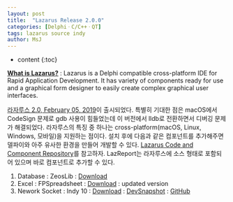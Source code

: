 ```yaml
---
layout: post
title:  "Lazarus Release 2.0.0"
categories: [DelphiㆍC/C++ㆍQT]
tags: lazarus source indy
author: MsJ
---
```


* content
{:toc}

[**What is Lazarus?**](https://www.lazarus-ide.org/index.php?page=about) : Lazarus is a Delphi compatible cross-platform IDE for Rapid Application Development. It has variety of components ready for use and a graphical form designer to easily create complex graphical user interfaces.

[라자루스 2.0, February 05, 2019](http://wiki.lazarus.freepascal.org/Lazarus_2.0.0_release_notes)이 출시되었다. 특별히 기대한 점은 macOS에서 CodeSign 문제로 gdb 사용이 힘들었는데 이 버전에서 lldb로 전환하면서 디버깅 문제가 해결되었다. 라자루스의 특징 중 하나는 cross-platform(macOS, Linux, Windows, 모바일)을 지원하는 점이다. 설치 후에 다음과 같은 컴포넌트를 추가해주면 델파이와 아주 유사한 환경을 만들어 개발할 수 있다. [Lazarus Code and Component Repository](https://sourceforge.net/projects/lazarus-ccr/files/)를 참고하자. LazReport는 라자루스에 소스 형태로 포함되어 있으며 바로 컴포넌트로 추가할 수 있다.

1. Database : ZeosLib : [Download](http://zeoslib.sourceforge.net/)
2. Excel : FPSpreadsheet : [Download](https://sourceforge.net/projects/lazarus-ccr/files/FPSpreadsheet/) : updated version
3. Nework Socket : Indy 10 : [Download](https://indy.fulgan.com/) : [DevSnapshot](http://ww2.indyproject.org/Sockets/Download/DevSnapshot.EN.aspx) : [GitHub](https://github.com/Fulgan/Indy)
